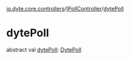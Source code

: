 [io.dyte.core.controllers](../index.md)/[IPollController](index.md)/[dytePoll](dyte-poll.md)

# dytePoll


abstract val [dytePoll](dyte-poll.md): [DytePoll](../../com.dyte.mobilecorekmm.models/-dyte-poll/index.md)
